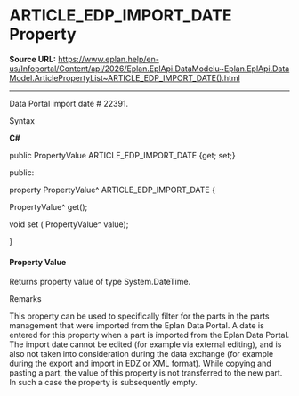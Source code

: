 # ARTICLE_EDP_IMPORT_DATE Property

**Source URL:** https://www.eplan.help/en-us/Infoportal/Content/api/2026/Eplan.EplApi.DataModelu~Eplan.EplApi.DataModel.ArticlePropertyList~ARTICLE_EDP_IMPORT_DATE().html

---

Data Portal import date # 22391.

Syntax

**C#**



public PropertyValue ARTICLE_EDP_IMPORT_DATE {get; set;}

public:

property PropertyValue^ ARTICLE_EDP_IMPORT_DATE {

   PropertyValue^ get();

   void set (    PropertyValue^ value);

}


#### Property Value

Returns property value of type System.DateTime.

Remarks

This property can be used to specifically filter for the parts in the parts management that were imported from the Eplan Data Portal. A date is entered for this property when a part is imported from the Eplan Data Portal. The import date cannot be edited (for example via external editing), and is also not taken into consideration during the data exchange (for example during the export and import in EDZ or XML format). While copying and pasting a part, the value of this property is not transferred to the new part. In such a case the property is subsequently empty.
